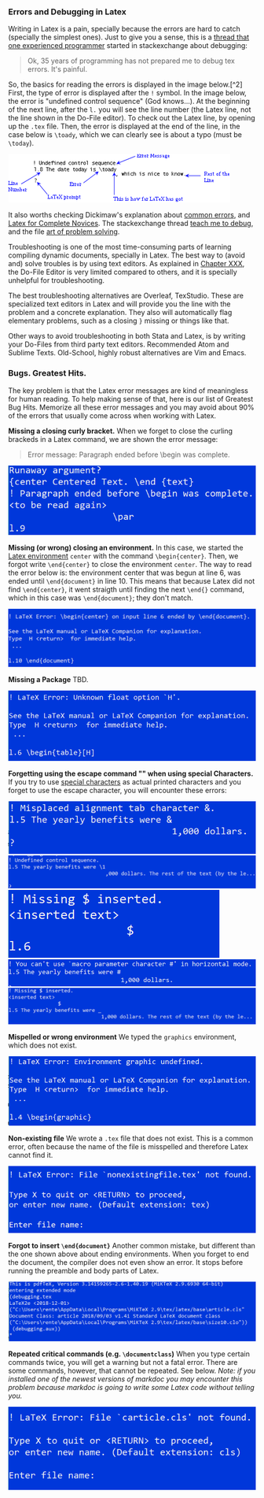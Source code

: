 ### Errors and Debugging in Latex

Writing in Latex is a pain, specially because the errors are hard to catch (specially the simplest ones). Just to give you a sense, this is a [thread that one experienced programmer](https://tex.stackexchange.com/questions/309010/teach-me-to-debug) started in stackexchange about debugging:

> Ok, 35 years of programming has not prepared me to debug tex errors. It's painful.

So, the basics for reading the errors is displayed in the image below.[^2] First, the type of error is displayed after the `!` symbol. In the image below, the error is "undefined control sequence" (God knows...). At the beginning of the next line, after the `l.` you will see the line number (the Latex line, not the line shown in the Do-File editor). To check out the Latex line, by opening up the `.tex` file. Then, the error is displayed at the end of the line, in the case below is `\toady`, which we can clearly see is about a typo (must be `\today`).

![Reading errors](../../files/debugging/latex-readerrors.png)

It also worths checking Dickimaw's explanation about [common errors](https://www.dickimaw-books.com/latex/novices/html/commonerrors.html), and [Latex for Complete Novices](https://www.dickimaw-books.com/latex/novices/). The stackexchange thread [teach me to debug](https://tex.stackexchange.com/questions/309010/teach-me-to-debug), and the file [art of problem solving](https://www.tug.org/TUGboat/tb26-1/schwartz.pdf).

Troubleshooting is one of the most time-consuming parts of learning compiling dynamic documents, specially in Latex. The best way to (avoid and) solve troubles is by using text editors. As explained in [Chapter XXX](), the Do-File Editor is very limited compared to others, and it is specially unhelpful for troubleshooting.

The best troubleshooting alternatives are Overleaf, TexStudio. These are specialized text editors in Latex and will provide you the line with the problem and a concrete explanation. They also will automatically flag elementary problems, such as a closing `}` missing or things like that.

Other ways to avoid troubleshooting in both Stata and Latex, is by writing your Do-Files from third party text editors. Recommended Atom and Sublime Texts. Old-School, highly robust alternatives are Vim and Emacs.

### Bugs. Greatest Hits.
The key problem is that the Latex error messages are kind of meaningless for human reading. To help making sense of that, here is our list of Greatest Bug Hits. Memorize all these error messages and you may avoid about 90% of the errors that usually come across when working with Latex.

**Missing a closing curly bracket.** When we forget to close the curling brackeds in a Latex command, we are shown the error message:

> Error message: Paragraph ended before \begin was complete.

![Missing curly bracket](../../files/debugging/latex-missingbracket.png)

**Missing (or wrong) closing an environment.** In this case, we started the [Latex environment](https://www.overleaf.com/learn/latex/Environments) `center` with the command `\begin{center}`. Then, we forgot write `\end{center}` to close the environment `center`. The way to read the error below is: the environment center that was begun at line 6, was ended until `\end{document}` in line 10. This means that because Latex did not find `\end{center}`, it went straigth until finding the next `\end{}` command, which in this case was `\end{document}`; they don't match.

![Missing Wrong Environment](../../files/debugging/latex-missingwrongendenvironment.png)

**Missing a Package** TBD.

![Missing Package](../../files/debugging/latex-missingpackage.png)

**Forgetting using the escape command "\" when using special Characters.** If you try to use [special characters](#special) as actual printed characters  and you forget to use the escape character, you will encounter these errors:

![Special Characters](../../files/debugging/latex-amp.png)
![Special Characters](../../files/debugging/latex-backslash.png)
![Special Characters](../../files/debugging/latex-dollar.png)
![Special Characters](../../files/debugging/latex-hash.png)
![Special Characters](../../files/debugging/latex-underscore.png)

**Mispelled or wrong environment** We typed the `graphics` environment, which does not exist.

![Wrong Environment](../../files/debugging/latex-wrongenvironment.png)

**Non-existing file** We wrote a `.tex` file that does not exist. This is a common error, often because the name of the file is misspelled and therefore Latex cannot find it.

![Nonexisting file](../../files/debugging/latex-nonexistingfile.png)

**Forgot to insert `\end{document}`** Another common mistake, but different than the one shown above about ending environments. When you forget to end the document, the compiler does not even show an error. It stops before running the preamble and body parts of Latex.

![Nonexisting file](../../files/debugging/latex-noendocument.png)

**Repeated critical commands (e.g. `\documentclass`)** When you type certain commands twice, you will get a warning but not a fatal error. There are some commands, however, that cannot be repeated. See below. *Note: if you installed one of the newest versions of markdoc you may encounter this problem because markdoc is going to write some Latex code without telling you.*

![Nonexisting file](../../files/debugging/latex-documentclass.png)
